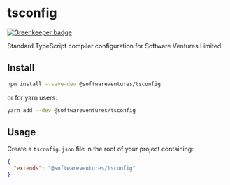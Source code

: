 # tsconfig

[![Greenkeeper badge](https://badges.greenkeeper.io/softwareventures/tsconfig.svg)](https://greenkeeper.io/)

Standard TypeScript compiler configuration for Software Ventures Limited.


## Install

```bash
npm install --save-dev @softwareventures/tsconfig
```

or for yarn users:

```bash
yarn add --dev @softwareventures/tsconfig
```


## Usage

Create a `tsconfig.json` file in the root of your project containing:

```json
{
  "extends": "@softwareventures/tsconfig"
}
```
